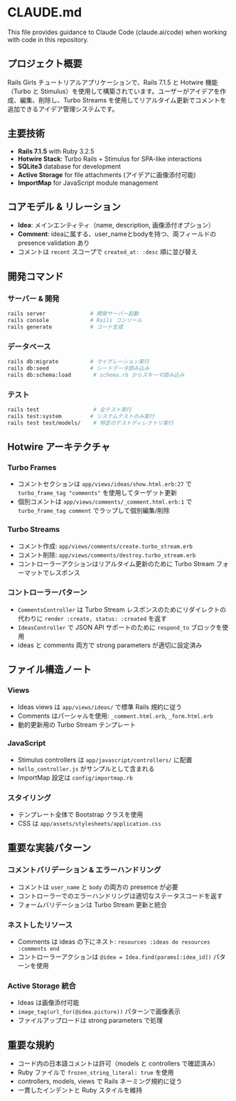 # CLAUDE.md

This file provides guidance to Claude Code (claude.ai/code) when working with code in this repository.

## プロジェクト概要

Rails Girls チュートリアルアプリケーションで、Rails 7.1.5 と Hotwire 機能（Turbo と Stimulus）を使用して構築されています。ユーザーがアイデアを作成、編集、削除し、Turbo Streams を使用してリアルタイム更新でコメントを追加できるアイデア管理システムです。

## 主要技術

- **Rails 7.1.5** with Ruby 3.2.5
- **Hotwire Stack**: Turbo Rails + Stimulus for SPA-like interactions
- **SQLite3** database for development
- **Active Storage** for file attachments (アイデアに画像添付可能)
- **ImportMap** for JavaScript module management

## コアモデル & リレーション

- **Idea**: メインエンティティ（name, description, 画像添付オプション）
- **Comment**: ideaに属する、user_nameとbodyを持つ、両フィールドの presence validation あり
- コメントは `recent` スコープで `created_at: :desc` 順に並び替え

## 開発コマンド

### サーバー & 開発
```bash
rails server              # 開発サーバー起動
rails console             # Rails コンソール
rails generate            # コード生成
```

### データベース
```bash
rails db:migrate          # マイグレーション実行
rails db:seed             # シードデータ読み込み
rails db:schema:load       # schema.rb からスキーマ読み込み
```

### テスト
```bash
rails test                 # 全テスト実行
rails test:system         # システムテストのみ実行
rails test test/models/    # 特定のテストディレクトリ実行
```

## Hotwire アーキテクチャ

### Turbo Frames
- コメントセクションは `app/views/ideas/show.html.erb:27` で `turbo_frame_tag "comments"` を使用してターゲット更新
- 個別コメントは `app/views/comments/_comment.html.erb:1` で `turbo_frame_tag comment` でラップして個別編集/削除

### Turbo Streams
- コメント作成: `app/views/comments/create.turbo_stream.erb` 
- コメント削除: `app/views/comments/destroy.turbo_stream.erb`
- コントローラーアクションはリアルタイム更新のために Turbo Stream フォーマットでレスポンス

### コントローラーパターン
- `CommentsController` は Turbo Stream レスポンスのためにリダイレクトの代わりに `render :create, status: :created` を返す
- `IdeasController` で JSON API サポートのために `respond_to` ブロックを使用
- ideas と comments 両方で strong parameters が適切に設定済み

## ファイル構造ノート

### Views
- Ideas views は `app/views/ideas/` で標準 Rails 規約に従う
- Comments はパーシャルを使用: `_comment.html.erb`, `_form.html.erb`
- 動的更新用の Turbo Stream テンプレート

### JavaScript
- Stimulus controllers は `app/javascript/controllers/` に配置
- `hello_controller.js` がサンプルとして含まれる
- ImportMap 設定は `config/importmap.rb`

### スタイリング
- テンプレート全体で Bootstrap クラスを使用
- CSS は `app/assets/stylesheets/application.css`

## 重要な実装パターン

### コメントバリデーション & エラーハンドリング
- コメントは `user_name` と `body` の両方の presence が必要
- コントローラーでのエラーハンドリングは適切なステータスコードを返す
- フォームバリデーションは Turbo Stream 更新と統合

### ネストしたリソース
- Comments は ideas の下にネスト: `resources :ideas do resources :comments end`
- コントローラーアクションは `@idea = Idea.find(params[:idea_id])` パターンを使用

### Active Storage 統合
- Ideas は画像添付可能
- `image_tag(url_for(@idea.picture))` パターンで画像表示
- ファイルアップロードは strong parameters で処理

## 重要な規約

- コード内の日本語コメントは許可（models と controllers で確認済み）
- Ruby ファイルで `frozen_string_literal: true` を使用
- controllers, models, views で Rails ネーミング規約に従う
- 一貫したインデントと Ruby スタイルを維持